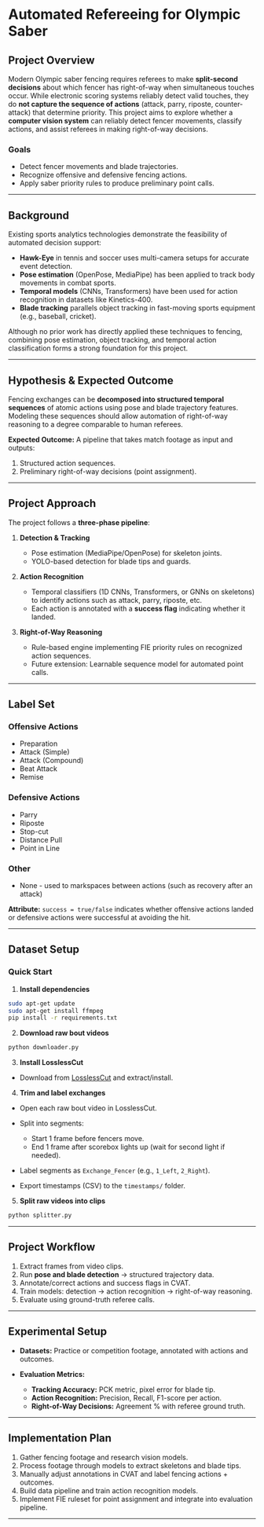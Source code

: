 # Automated Refereeing for Olympic Saber

## Project Overview

Modern Olympic saber fencing requires referees to make **split-second decisions** about which fencer has right-of-way when simultaneous touches occur. While electronic scoring systems reliably detect valid touches, they do **not capture the sequence of actions** (attack, parry, riposte, counter-attack) that determine priority. This project aims to explore whether a **computer vision system** can reliably detect fencer movements, classify actions, and assist referees in making right-of-way decisions.

### Goals

* Detect fencer movements and blade trajectories.
* Recognize offensive and defensive fencing actions.
* Apply saber priority rules to produce preliminary point calls.

---

## Background

Existing sports analytics technologies demonstrate the feasibility of automated decision support:

* **Hawk-Eye** in tennis and soccer uses multi-camera setups for accurate event detection.
* **Pose estimation** (OpenPose, MediaPipe) has been applied to track body movements in combat sports.
* **Temporal models** (CNNs, Transformers) have been used for action recognition in datasets like Kinetics-400.
* **Blade tracking** parallels object tracking in fast-moving sports equipment (e.g., baseball, cricket).

Although no prior work has directly applied these techniques to fencing, combining pose estimation, object tracking, and temporal action classification forms a strong foundation for this project.

---

## Hypothesis & Expected Outcome

Fencing exchanges can be **decomposed into structured temporal sequences** of atomic actions using pose and blade trajectory features. Modeling these sequences should allow automation of right-of-way reasoning to a degree comparable to human referees.

**Expected Outcome:**
A pipeline that takes match footage as input and outputs:

1. Structured action sequences.
2. Preliminary right-of-way decisions (point assignment).

---

## Project Approach

The project follows a **three-phase pipeline**:

1. **Detection & Tracking**

   * Pose estimation (MediaPipe/OpenPose) for skeleton joints.
   * YOLO-based detection for blade tips and guards.

2. **Action Recognition**

   * Temporal classifiers (1D CNNs, Transformers, or GNNs on skeletons) to identify actions such as attack, parry, riposte, etc.
   * Each action is annotated with a **success flag** indicating whether it landed.

3. **Right-of-Way Reasoning**

   * Rule-based engine implementing FIE priority rules on recognized action sequences.
   * Future extension: Learnable sequence model for automated point calls.

---

## Label Set

### Offensive Actions

* Preparation
* Attack (Simple)
* Attack (Compound)
* Beat Attack
* Remise

### Defensive Actions

* Parry
* Riposte
* Stop-cut
* Distance Pull
* Point in Line

### Other

* None - used to markspaces between actions (such as recovery after an attack)

**Attribute:** `success = true/false` indicates whether offensive actions landed or defensive actions were successful at avoiding the hit.

---

## Dataset Setup

### Quick Start

1. **Install dependencies**

```bash
sudo apt-get update
sudo apt-get install ffmpeg
pip install -r requirements.txt
```

2. **Download raw bout videos**

```bash
python downloader.py
```

3. **Install LosslessCut**

* Download from [LosslessCut](https://losslesscut.en.softonic.com) and extract/install.

4. **Trim and label exchanges**

* Open each raw bout video in LosslessCut.
* Split into segments:

  * Start 1 frame before fencers move.
  * End 1 frame after scorebox lights up (wait for second light if needed).
* Label segments as `Exchange_Fencer` (e.g., `1_Left`, `2_Right`).
* Export timestamps (CSV) to the `timestamps/` folder.

5. **Split raw videos into clips**

```bash
python splitter.py
```

---

## Project Workflow

1. Extract frames from video clips.
2. Run **pose and blade detection** → structured trajectory data.
3. Annotate/correct actions and success flags in CVAT.
4. Train models: detection → action recognition → right-of-way reasoning.
5. Evaluate using ground-truth referee calls.

---

## Experimental Setup

* **Datasets:** Practice or competition footage, annotated with actions and outcomes.
* **Evaluation Metrics:**

  * **Tracking Accuracy:** PCK metric, pixel error for blade tip.
  * **Action Recognition:** Precision, Recall, F1-score per action.
  * **Right-of-Way Decisions:** Agreement % with referee ground truth.

---

## Implementation Plan

1. Gather fencing footage and research vision models.
2. Process footage through models to extract skeletons and blade tips.
3. Manually adjust annotations in CVAT and label fencing actions + outcomes.
4. Build data pipeline and train action recognition models.
5. Implement FIE ruleset for point assignment and integrate into evaluation pipeline.

---



